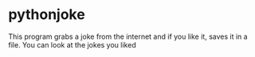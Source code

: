 # pythonjoke
This program grabs a joke from the internet and if you like it, saves it in a file. You can look at the jokes you liked

